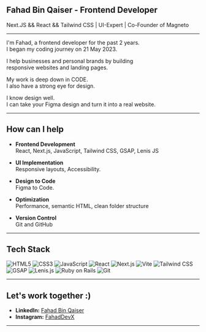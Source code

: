 ## Fahad Bin Qaiser - Frontend Developer  
Next.JS && React && Tailwind CSS | UI-Expert | Co-Founder of Magneto

---

I'm Fahad, a frontend developer for the past 2 years.  
I began my coding journey on 21 May 2023.

I help businesses and personal brands by building  
responsive websites and landing pages.

My work is deep down in CODE.  
I also have a strong eye for design.

I know design well.  
I can take your Figma design and turn it into a real website.

---

## How can I help

- **Frontend Development**  
  React, Next.js, JavaScript, Tailwind CSS, GSAP, Lenis JS

- **UI Implementation**  
  Responsive layouts, Accessibility.

- **Design to Code**  
  Figma to Code.

- **Optimization**  
  Performance, semantic HTML, clean folder structure

- **Version Control**  
  Git and GitHub

---

## Tech Stack

![HTML5](https://img.shields.io/badge/-HTML5-E34F26?style=flat-square&logo=html5&logoColor=white)
![CSS3](https://img.shields.io/badge/-CSS3-1572B6?style=flat-square&logo=css3&logoColor=white)
![JavaScript](https://img.shields.io/badge/-JavaScript-F7DF1E?style=flat-square&logo=javascript&logoColor=black)
![React](https://img.shields.io/badge/-React-61DAFB?style=flat-square&logo=react&logoColor=black)
![Next.js](https://img.shields.io/badge/-Next.js-000000?style=flat-square&logo=next.js&logoColor=white)
![Vite](https://img.shields.io/badge/-Vite-646CFF?style=flat-square&logo=vite&logoColor=white)
![Tailwind CSS](https://img.shields.io/badge/-TailwindCSS-38B2AC?style=flat-square&logo=tailwind-css&logoColor=white)
![GSAP](https://img.shields.io/badge/-GSAP-88CE02?style=flat-square&logo=greensock&logoColor=black)
![Lenis.js](https://img.shields.io/badge/-Lenis.js-000000?style=flat-square&logo=javascript&logoColor=white)
![Ruby on Rails](https://img.shields.io/badge/-Rails-CC0000?style=flat-square&logo=rubyonrails&logoColor=white)
![Git](https://img.shields.io/badge/-Git-F05032?style=flat-square&logo=git&logoColor=white)

---

## Let's work together :)

- **LinkedIn:** [Fahad Bin Qaiser](https://www.linkedin.com/in/fahaddev/)
- **Instagram:** [FahadDevX](https://www.instagram.com/fahad_devx/)

---
